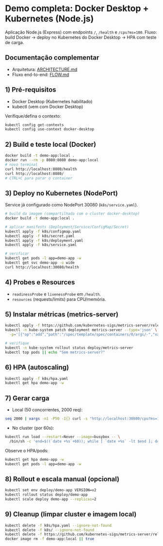 # Demo completa: Docker Desktop + Kubernetes (Node.js)

Aplicação Node.js (Express) com endpoints `/`, `/health` e `/cpu?ms=100`.
Fluxo: build Docker → deploy no Kubernetes do Docker Desktop → HPA com teste de carga.

## Documentação complementar
- Arquitetura: [ARCHITECTURE.md](./ARCHITECTURE.md)
- Fluxo end-to-end: [FLOW.md](./FLOW.md)

## 1) Pré-requisitos
- Docker Desktop (Kubernetes habilitado)
- kubectl (vem com Docker Desktop)

Verifique/defina o contexto:
```bash
kubectl config get-contexts
kubectl config use-context docker-desktop
```

## 2) Build e teste local (Docker)
```bash
docker build -t demo-app:local .
docker run --rm -p 8080:8080 demo-app:local
# novo terminal
curl http://localhost:8080/health
curl http://localhost:8080/
# CTRL+C para parar o container
```

## 3) Deploy no Kubernetes (NodePort)
Service já configurado como NodePort 30080 (`k8s/service.yaml`).
```bash
# build da imagem (compartilhada com o cluster docker-desktop)
docker build -t demo-app:local .

# aplicar manifests (Deployment/Service/ConfigMap/Secret)
kubectl apply -f k8s/configmap.yaml
kubectl apply -f k8s/secret.yaml
kubectl apply -f k8s/deployment.yaml
kubectl apply -f k8s/service.yaml

# verificar
kubectl get pods -l app=demo-app -w
kubectl get svc demo-app -o wide
curl http://localhost:30080/health
```

## 4) Probes e Resources
- `readinessProbe` e `livenessProbe` em `/health`.
- `resources` (requests/limits) para CPU/memória.

## 5) Instalar métricas (metrics-server)
```bash
kubectl apply -f https://github.com/kubernetes-sigs/metrics-server/releases/latest/download/components.yaml
kubectl -n kube-system patch deployment metrics-server --type='json' \
  -p='[{"op":"add","path":"/spec/template/spec/containers/0/args/-","value":"--kubelet-insecure-tls"}]'

# verifique
kubectl -n kube-system rollout status deploy/metrics-server
kubectl top pods || echo "Sem metrics-server?"
```

## 6) HPA (autoscaling)
```bash
kubectl apply -f k8s/hpa.yaml
kubectl get hpa demo-app -w
```

## 7) Gerar carga
- Local (50 concorrentes, 2000 req):
```bash
seq 2000 | xargs -n1 -P50 -I{} curl -s "http://localhost:30080/cpu?ms=100" >/dev/null
```
- No cluster (por 60s):
```bash
kubectl run load --restart=Never --image=busybox -- \
  /bin/sh -c 'end=$((`date +%s`+60)); while [ `date +%s` -lt $end ]; do wget -q -O- http://demo-app.default.svc.cluster.local/cpu?ms=100 >/dev/null; done'
```

Observe o HPA/pods:
```bash
kubectl get hpa demo-app -w
kubectl get pods -l app=demo-app -w
```

## 8) Rollout e escala manual (opcional)
```bash
kubectl set env deploy/demo-app VERSION=v2
kubectl rollout status deploy/demo-app
kubectl scale deploy demo-app --replicas=2
```

## 9) Cleanup (limpar cluster e imagem local)
```bash
kubectl delete -f k8s/hpa.yaml --ignore-not-found
kubectl delete -f k8s/ --ignore-not-found
kubectl delete -f https://github.com/kubernetes-sigs/metrics-server/releases/latest/download/components.yaml --ignore-not-found
docker image rm -f demo-app:local || true
```

